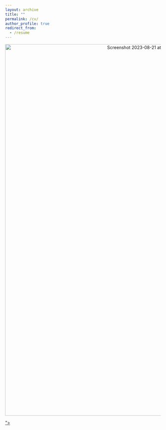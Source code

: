 ```yaml
---
layout: archive
title: ""
permalink: /cv/
author_profile: true
redirect_from:
  - /resume
---
```


<p align="center">
  <a href="http://yash-vekaria.github.io/files/yash_vekaria_cv.pdf">
    <img width="900" height="1200" alt="Screenshot 2023-08-21 at 2 24 22 AM" src="https://github.com/Yash-Vekaria/yash-vekaria.github.io/assets/30694521/64bf5511-b315-4ef9-b06b-81098437c826">

">
  </a>
</p>
